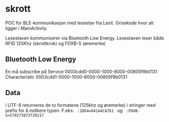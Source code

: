 # skrott
POC for BLE-kommunikasjon med lesestav fra Lexit. Grisekode hvor alt ligger i MainActivity. 

Lesestaven kommuniserer via Bluetooth Low Energy. Lesestaven leser både RFID 125Khz (skrottkrok) og FDXB-S (øremerke)

## Bluetooth Low Energy
En må subscribe på 
Service 0003cdd0-0000-1000-8000-00805f9b0131
Characteristic 0003cdd1-0000-1000-8000-00805f9b0131

## Data
i UTF-8 returneres de to formatene (125khz og øremerke) i stringer med prefix for å indikere typen. 
F.eks:
<code> :ID64=041A4CA761 </code> og <code> :FDXB-S=578273873720217 </code>
